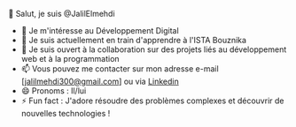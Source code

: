 👋 Salut, je suis @JalilElmehdi
- 👀 Je m'intéresse au Développement Digital
- 🌱 Je suis actuellement en train d'apprendre à l'ISTA Bouznika
- 💞️ Je suis ouvert à la collaboration sur des projets liés au développement web et à la programmation
- 📫 Vous pouvez me contacter sur mon adresse e-mail [jalilmehdi300@gmail.com] ou via [Linkedin]([lien_vers_votre_profil_Linkedin](https://www.linkedin.com/in/el-mehdi-jalil-2a4171295/))
- 😄 Pronoms : Il/lui
- ⚡ Fun fact : J'adore résoudre des problèmes complexes et découvrir de nouvelles technologies !

